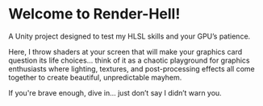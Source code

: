 # Welcome to Render-Hell!  
A Unity project designed to test my HLSL skills and your GPU’s patience.

Here, I throw shaders at your screen that will make your graphics card question its life choices... think of it as a chaotic playground for graphics enthusiasts where lighting, textures, and post-processing effects all come together to create beautiful, unpredictable mayhem.

If you're brave enough, dive in... just don’t say I didn’t warn you.